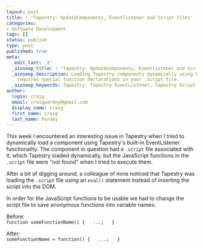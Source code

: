 ```yaml
---
layout: post
title: ! 'Tapestry: UpdateComponents, Eventlistener and Script files'
categories:
- Software Development
tags: []
status: publish
type: post
published: true
meta:
  _edit_last: '2'
  _aioseop_title: ! 'Tapestry: UpdateComponents, Eventlistener and Script files'
  _aioseop_description: Loading Tapestry components dynamically using EventListener
    requires special function declarations in your .script file.
  _aioseop_keywords: Tapestry, Tapestry EventListener, Tapestry Script UpdateComponents
author:
  login: craig
  email: craigpardey@gmail.com
  display_name: craig
  first_name: Craig
  last_name: Pardey
---
```


This week I encountered an interesting issue in Tapestry when I tried to
dynamically load a component using Tapestry's built-in EventListener
functionality. The component in question had a `.script` file associated with
it, which Tapestry loaded dynamically, but the JavaScript functions in the
`.script` file were "not found" when I tried to execute them.

After a bit of digging around, a colleague of mine noticed that Tapestry was
loading the `.script` file using an `eval()` statement instead of inserting
the script into the DOM.

In order for the JavaScript functions to be usable we had to change the script
file to save anonymous functions into variable names.

Before:  
`function someFunctionName() {  
...;  
}`

After:  
`someFunctionName = function() {  
...;  
}`


